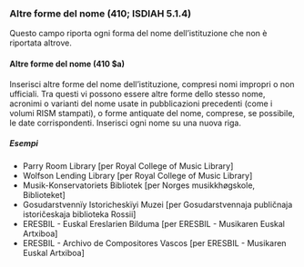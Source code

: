 ### Altre forme del nome (410; ISDIAH 5.1.4)
Questo campo riporta ogni forma del nome dell’istituzione che non è riportata altrove.

#### Altre forme del nome (410 $a)
Inserisci altre forme del nome dell’istituzione, compresi nomi impropri o non ufficiali. Tra questi vi possono essere altre forme dello stesso nome, acronimi o varianti del nome usate in pubblicazioni precedenti (come i volumi RISM stampati), o forme antiquate del nome, comprese, se possibile, le date corrispondenti. Inserisci ogni nome su una nuova riga.

##### Esempi  
- Parry Room Library [per Royal College of Music Library]  
- Wolfson Lending Library [per Royal College of Music Library]  
- Musik-Konservatoriets Bibliotek [per Norges musikkhøgskole, Biblioteket]  
- Gosudarstvennïy Istoricheskïyi Muzei [per Gosudarstvennaja publičnaja istoričeskaja biblioteka Rossii]  
- ERESBIL - Euskal Ereslarien Bilduma [per ERESBIL - Musikaren Euskal Artxiboa]  
- ERESBIL - Archivo de Compositores Vascos [per ERESBIL - Musikaren Euskal Artxiboa]
